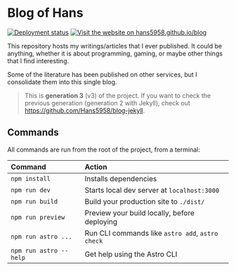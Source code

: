# Blog of Hans

[![Deployment status](https://img.shields.io/github/actions/workflow/status/Hans5958/hans5958.github.io/deploy.yml?label=deploy&style=flat-square)](https://github.com/Hans5958/hyper-flexible-timer/actions/workflows/deploy.yml)
[![Visit the website on hans5958.github.io/blog](https://img.shields.io/badge/visit-hans5958.github.io/blog-black?style=flat-square)](https://hans5958.github.io.blog)

This repository hosts my writings/articles that I ever published. It could be anything, whether it is about programming, gaming, or maybe other things that I find interesting.

Some of the literature has been published on other services, but I consolidate them into this single blog.

> This is **generation 3** (v3) of the project. If you want to check the previous generation (generation 2 with Jekyll), check out https://github.com/Hans5958/blog-jekyll.

## Commands

All commands are run from the root of the project, from a terminal:

| Command                | Action                                           |
| :--------------------- | :----------------------------------------------- |
| `npm install`          | Installs dependencies                            |
| `npm run dev`          | Starts local dev server at `localhost:3000`      |
| `npm run build`        | Build your production site to `./dist/`          |
| `npm run preview`      | Preview your build locally, before deploying     |
| `npm run astro ...`    | Run CLI commands like `astro add`, `astro check` |
| `npm run astro --help` | Get help using the Astro CLI                     |


<!--

Not yet considered, coming soon!

## License

This website is licensed under the terms of [MIT license](LICENSE).

-->
